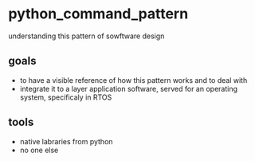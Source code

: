 # python_command_pattern
understanding this pattern of sowftware design
## goals
* to have a visible reference of how this pattern works and to deal with
* integrate it to a layer application software, served for an operating system, specificaly in RTOS
## tools 
* native labraries from python
* no one else
